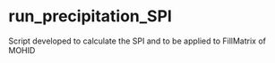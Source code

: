 # run_precipitation_SPI
Script developed to calculate the SPI and to be applied to FillMatrix of MOHID
